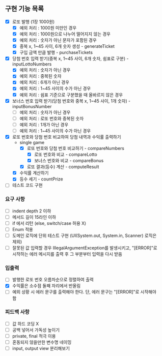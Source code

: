 ## 구현 기능 목록
+ [x] 로또 발행 (1장 1000원)
    + [x] 예외 처리 : 1000원 미만인 경우
    + [x] 예외 처리 : 1000원으로 나누어 떨어지지 않는 경우
    + [x] 예외 처리 : 숫자가 아닌 문자가 포함된 경우
  + [x] 중복 x, 1~45 사이, 6개 숫자 생성 - generateTicket
  + [x] 구입 금액 만큼 발행 - purchaseTickets
+ [x] 당첨 번호 입력 받기(중복 x, 1~45 사이, 6개 숫자, 쉼표로 구분) - inputLottoNumbers
  + [x] 예외 처리 : 숫자가 아닌 경우
  + [x] 예외 처리 : 중복된 숫자
  + [x] 예외 처리 : 6개가 아닌 경우
  + [x] 예외 처리 : 1~45 사이의 수가 아닌 경우
  + [x] 예외 처리 : 쉼표 기준으로 구분했을 때 올바르지 않은 경우
+ [x] 보너스 번호 입력 받기(당첨 번호와 중복 x, 1~45 사이, 1개 숫자) - inputBonusNumber
  + [ ] 예외 처리 : 숫자가 아닌 경우
  + [ ] 예외 처리 : 로또 번호와 중복된 숫자
  + [ ] 예외 처리 : 1개가 아닌 경우
  + [ ] 예외 처리 : 1~45 사이의 수가 아닌 경우
+ [x] 로또 번호와 당첨 번호 비교하여 당첨 내역과 수익률 출력하기
  + single game
    + [x] 로또 번호와 당첨 번호 비교하기 - compareNumbers
      + [x] 로또 번호와 비교 - compareLotto
      + [x] 보너스 번호와 비교 - compareBonus
    + [x] 로또 결과(등수) 계산 - computeResult
  + [x] 수익률 계산하기
  + [x] 등수 세기 - countPrize
+ [ ] 테스트 코드 구현

### 요구 사항
+ [ ] indent depth 2 이하
+ [ ] 메서드 길이 15라인 이하
+ [ ] if 에서 리턴 (else, switch/case 허용 X)
+ [ ] Enum 적용
+ [ ] 도메인 로직에 단위 테스트 구현 (UI(System.out, System.in, Scanner) 로직은 제외)
+ [ ] 잘못된 값 입력할 경우 IllegalArgumentException를 발생시키고, "[ERROR]"로 시작하는 에러 메시지를 출력 후 그 부분부터 입력을 다시 받음
### 입출력
+ [ ] 발행한 로또 번호 오름차순으로 정렬하여 출력
+ [x] 수익률은 소수점 둘째 자리에서 반올림
+ [ ] 예외 상황 시 에러 문구를 출력해야 한다. 단, 에러 문구는 "[ERROR]"로 시작해야 함
### 피드백 사항
+ [ ] 값 하드 코딩 X
+ [ ] 공백 넣어서 가독성 높이기
+ [ ] private, final 적극 이용
+ [ ] 혼동되지 않을만한 변수명 네이밍
+ [ ] input, output view 분리해보기